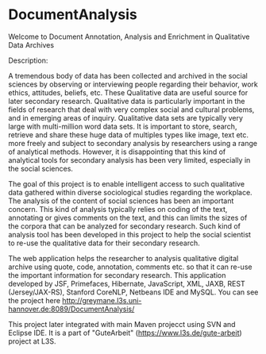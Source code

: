 # DocumentAnalysis
Welcome to Document Annotation, Analysis and Enrichment in Qualitative Data Archives 

Description:

A tremendous body of data has been collected and archived in the social sciences by observing
or interviewing people regarding their behavior, work ethics, attitudes, beliefs, etc. These
Qualitative data are useful source for later secondary research. Qualitative data is particularly
important in the fields of research that deal with very complex social and cultural problems, and
in emerging areas of inquiry. Qualitative data sets are typically very large with multi-million
word data sets. It is important to store, search, retrieve and share these huge data of multiples
types like image, text etc. more freely and subject to secondary analysis by researchers using a
range of analytical methods. However, it is disappointing that this kind of analytical tools for
secondary analysis has been very limited, especially in the social sciences.

The goal of this project is to enable intelligent access to such qualitative data gathered within
diverse sociological studies regarding the workplace. The analysis of the content of social
sciences has been an important concern. This kind of analysis typically relies on coding of the
text, annotating or gives comments on the text, and this can limits the sizes of the corpora that
can be analyzed for secondary research. Such kind of analysis tool has been developed in this
project to help the social scientist to re-use the qualitative data for their secondary research.

The web application helps the researcher to analysis qualitative digital archive using quote, code, annotation, comments etc. so that it can re-use the important information for secondary research. 
This application developed by JSF, Primefaces, Hibernate, JavaScript, XML, JAXB, REST (Jersey/JAX-RS), Stanford CoreNLP, Netbeans IDE and MySQL. You can see the project here http://greymane.l3s.uni-hannover.de:8089/DocumentAnalysis/

This project later integrated with main Maven projecct using SVN and Eclipse IDE.
It is a part of "GuteArbeit" (https://www.l3s.de/gute-arbeit) project at L3S. 
